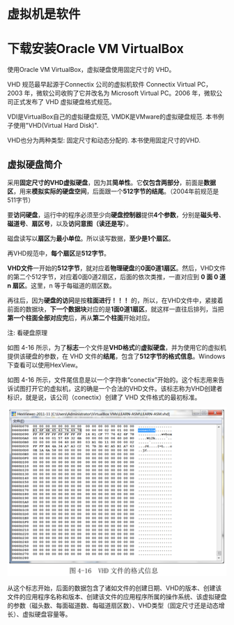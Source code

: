 # 虚拟机是软件

# 下载安装Oracle VM VirtualBox

使用Oracle VM VirtualBox，虚拟硬盘使用固定尺寸的 VHD。

VHD 规范最早起源于Connectix 公司的虚拟机软件 Connectix Virtual PC，2003 年，微软公司收购了它并改名为 Microsoft Virtual PC。2006 年，微软公司正式发布了 VHD 虚拟硬盘格式规范。

VDI是VirtualBox自己的虚拟硬盘规范, VMDK是VMware的虚拟硬盘规范. 本书例子使用"VHD(Virtual Hard Disk)".

VHD也分为两种类型: 固定尺寸和动态分配的. 本书使用固定尺寸的VHD.

## 虚拟硬盘简介

采用**固定尺寸的VHD虚拟硬盘**，因为其**简单性**。它**仅包含两部分**，前面是**数据区**，用来**模拟实际的硬盘空间**，后面跟一个**512字节的结尾**。（2004年前规范是511字节）

要**访问硬盘**，运行中的程序必须至少向**硬盘控制器**提供**4个参数**，分别是**磁头号**、**磁道号**、**扇区号**，以及**访问意图（读还是写**）。

磁盘读写以**扇区**为**最小单位**。所以读写数据，**至少是1个扇区**。

再VHD规范中，**每个扇区**是**512字节**。

**VHD文件**一开始的**512字节**，就对应着**物理硬盘**的**0面0道1扇区**。然后，VHD文件的第二个512字节，对应着0面0道2扇区，后面的依次类推，一直对应到 **0 面 0 道 n 扇区**。这里，n 等于每磁道的扇区数。

再往后，因为**硬盘的访问**是按**柱面进行！！！** 的，所以，在VHD文件中，紧接着前面的数据块，**下一个数据块**对应的是**1面0道1扇区**，就这样一直往后排列，当把**第一个柱面全部对应完**后，再从**第二个柱面**开始对应。

注: 看硬盘原理

如图 4\-16 所示，为了**标志**一个文件是**VHD格式**的**虚拟硬盘**，并为使用它的虚拟机提供该硬盘的参数，在 VHD 文件的**结尾**，包含了**512字节的格式信息**。Windows下查看可以使用HexView。

如图 4-16 所示，文件尾信息是以一个字符串“conectix”开始的。这个标志用来告诉试图打开它的虚拟机，这的确是一个合法的VHD文件。该标志称为VHD创建者标识，就是说，该公司（conectix）创建了 VHD 文件格式的最初标准。

![config](images/3.png)

从这个标志开始，后面的数据包含了诸如文件的创建日期、VHD的版本、创建该文件的应用程序名称和版本、创建该文件的应用程序所属的操作系统、该虚拟硬盘的参数（磁头数、每面磁道数、每磁道扇区数）、VHD类型（固定尺寸还是动态增长）、虚拟硬盘容量等。